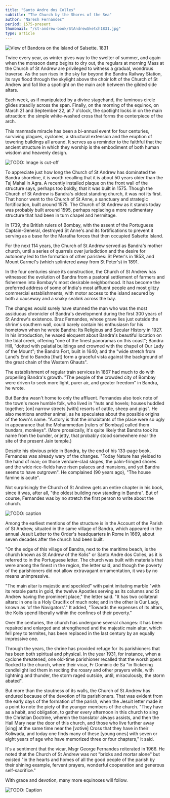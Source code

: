 ```yaml
---
title: "Santo Andre dos Colles"
subtitle: "The Church by the Shores of the Sea"
author: "Naresh Fernandes"
period: 1575-present
thumbnail: "/st-andrew-book/StAndrewSketch1831.jpg"
type: article
---
```


![View of Bandora on the Island of Salsette. 1831](StAndrewSketch1831.jpg)

Twice every year, as winter gives way to the swelter of summer, and again when
the monsoon damp begins to dry out, the regulars at morning Mass at the Church
of St Andrew are privileged to witness a gradual, wondrous traverse.
As the sun rises in the sky far beyond the Bandra Railway Station, its rays
flood through the skylight above the choir loft of the Church of
St Andrew and fall like a spotlight on the main arch between the gilded side
altars.

Each week, as if manipulated by a divine stagehand, the luminous circle glides
steadily across the span. Finally, on the morning of the equinox, on March 21
and September 22, at 7 o'clock, the spotlight locks in on the main attraction:
the simple white-washed cross that forms the centerpiece of the arch.

This manmade miracle has been a bi-annual event for four centuries, surviving
plagues, cyclones, a structural extension and the eruption of towering buildings
all around. It serves as a reminder to the faithful that the ancient structure
in which they worship is the embodiment of both human wisdom and heavenly
design.

![TODO: Image is cut-off](GynelleSACPorch.jpg)

To appreciate just how long the Church of St Andrew has
dominated the Bandra shoreline, it is worth recalling that it is about 50 years
older than the Taj Mahal in Agra. A recently installed plaque on the front wall
of the structure says, perhaps too boldly, that it was built in 1575. Though the
Church of St Andrew is Bandra's oldest standing church, it was not its first.
That honor went to the Church of St Anne, a sanctuary and strategic
fortification, built around 1575. The Church of St Andrew as it stands today was
probably built around 1595,
perhaps replacing a more rudimentary structure that had been in turn chapel and
hermitage.

In 1739, the British rulers of Bombay, with the assent of the Portuguese
Captain-General, destroyed St Anne's and its fortifications to prevent it
serving as a base for the Maratha forces that then
occupied Salsette Island.

For the next 114 years, the Church of St Andrew served as Bandra's mother
church, until a series of quarrels over jurisdiction and the desire for autonomy
led to the formation of other parishes:
St Peter's in 1853, and Mount Carmel's (which splintered away from
St Peter's) in 1891.

In the four centuries since its construction, the Church of
St Andrew has witnessed the evolution of Bandra from a pastoral settlement of
farmers and fishermen into Bombay's most desirable neighborhood. It has become
the preferred address of some of India's most affluent people and most glitzy
commercial establishments, with motor access to the island secured by both a
causeway and a snaky sealink across the bay.

The changes would surely have stunned the man who was the most assiduous
chronicler of Bandra's development during the first 300 years of St Andrew's
existence. Braz Fernandes, whose grave lies just outside the shrine's southern
wall, could barely contain his enthusiasm for his hometown when he wrote Bandra:
Its Religious and Secular History in 1927. In his introduction, he waxed
eloquent about Bandra's beautiful location on the tidal creek, offering "one of
the finest panoramas on this coast"; Bandra Hill, "dotted with palatial
buildings and crowned with the chapel of Our Lady of the Mount"; the Bandra
Fort, built in 1640; and the "wide stretch from Land's End to Bandra \[that\]
form a graceful vista against the background of the great chain of the Western
Ghauts".

The establishment of regular train services in 1867 had much to do with
propelling Bandra's growth. "The people of the crowded city of Bombay were
driven to seek more light, purer air, and greater freedom" in Bandra, he wrote.

But Bandra wasn't home to only the affluent. Fernandes also took note of the
town's more humble folk, who lived in "huts and hovels; houses huddled together;
\[on\] narrow streets \[with\] resorts of cattle, sheep and pigs". He also
mentions another animal, as he speculates about the possible origins of the
town's name. "A.story is that the inhabitants of the place were so ugly in
appearance that the Mohammedan \[rulers of Bombay\] called them bundars,
monkeys". (More prosaically, it's quite likely that Bandra took its name from
the bunder, or jetty, that probably stood somewhere near the site of the present
Jain temple.)

Despite his obvious pride in Bandra, by the end of his 133-page book, Fernandes
was already wary of the changes. "Today Nature has yielded to the hand of man;
on those verdure-clad slopes, the palm-fringed shores and the wide rice-fields
have risen palaces and mansions, and yet Bandra seems to have outgrown". He
complained (90 years ago), "The house famine is acute".

Not surprisingly the Church of St Andrew gets an entire chapter in his book,
since it was, after all, "the oldest building now standing in Bandra". But of
course, Fernandes was by no stretch the first person to write about the church.

![TODO: caption](StAndrewsCADVikasEdit.jpg)

Among the earliest mentions of the structure is in the Account of the Parish of
St Andrew, situated in the same village of Bandra, which appeared in the annual
Jesuit Letter to the Order's headquarters in Rome in 1669, about seven decades
after the church had been built.


"On the edge of this village of Bandra, next to the maritime beach, is the
church known as St Andrew of the Kolis" or Santo Andre dos Colles, as it is
referred to in the Portuguese letter. The church was built with materials that
were among the finest in the region, the letter said, and though the poverty of
the parishioners did not allow extravagant ornamentation, it was by no means
unimpressive.


"The main altar is majestic and speckled" with paint imitating marble "with its
retable parts in gold, the twelve Apostles serving as its columns and St Andrew
having the prominent place," the letter said. "It has two collateral altars: in
one is a Holy Crucifix of much note; and in the other is Our Lady, known as 'of
the Navigators'." It added, "Towards the expenses of its altars, the Kolis spend
liberally within the confines of their poverty."


Over the centuries, the church has undergone several changes: it has been
repaired and enlarged and strengthened and the majestic main altar, which fell
prey to termites, has been replaced in the last century by an equally impressive
one.


Through the years, the shrine has provided refuge for its parishioners that has
been both spiritual and physical. In the year 1931, for instance, when a cyclone
threatened, one old-time parishioner recalled that the worshippers flocked to
the church, where their vicar, Fr Dominic de Sa "in flickering candlelight led
them in reciting the rosary and other prayers while, with lightning and thunder,
the storm raged outside, until, miraculously, the storm abated".


But more than the stoutness of its walls, the Church of St Andrew has endured
because of the devotion of its parishioners. That was evident from the early
days of the formation of the parish, when the Jesuit letter made it a point to
note the piety of the younger members of the church. "They have as a habit, and
obligation, to gather every afternoon in this church to sing the Christian
Doctrine, wherein the translator always assists, and then the Hail Mary near the
door of this church, and those who live further away \[sing\] at the same time
near the \[votive\] Cross that they have in their Koliwada, and today one finds
many of these \[young ones\] with seven or eight years of age who have memorized
three or four chapters," it said.


It's a sentiment that the vicar, Msgr George Fernandes reiterated in 1966. He
noted that the Church of St Andrew was not "bricks and mortar alone" but existed
"in the hearts and homes of all the good people of the parish by their shining
example, fervent prayers, wonderful cooperation and generous self-sacrifice."

With grace and devotion, many more equinoxes will follow.

![TODO: Caption](STAndrews.jpg)
